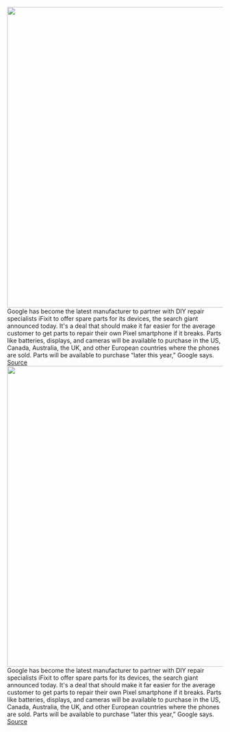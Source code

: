 <img src='https://cdn.vox-cdn.com/thumbor/n3-C_PS5_XSLKy8c7Gnlkybua3g=/0x0:1405x937/1200x800/filters:focal(591x357:815x581)/cdn.vox-cdn.com/uploads/chorus_image/image/70726359/Screen_Shot_2022_04_08_at_9.26.40_AM.0.jpg' width='700px' /><br/>
Google has become the latest manufacturer to partner with DIY repair specialists iFixit to offer spare parts for its devices, the search giant announced today. It's a deal that should make it far easier for the average customer to get parts to repair their own Pixel smartphone if it breaks. Parts like batteries, displays, and cameras will be available to purchase in the US, Canada, Australia, the UK, and other European countries where the phones are sold. Parts will be available to purchase “later this year,” Google says.
<a href='https://www.theverge.com/2022/4/8/23016233/google-pixel-smartphones-ifixit-repair-program'> Source <a/><img src='https://cdn.vox-cdn.com/thumbor/n3-C_PS5_XSLKy8c7Gnlkybua3g=/0x0:1405x937/1200x800/filters:focal(591x357:815x581)/cdn.vox-cdn.com/uploads/chorus_image/image/70726359/Screen_Shot_2022_04_08_at_9.26.40_AM.0.jpg' width='700px' /><br/>
Google has become the latest manufacturer to partner with DIY repair specialists iFixit to offer spare parts for its devices, the search giant announced today. It's a deal that should make it far easier for the average customer to get parts to repair their own Pixel smartphone if it breaks. Parts like batteries, displays, and cameras will be available to purchase in the US, Canada, Australia, the UK, and other European countries where the phones are sold. Parts will be available to purchase “later this year,” Google says.
<a href='https://www.theverge.com/2022/4/8/23016233/google-pixel-smartphones-ifixit-repair-program'> Source <a/>
